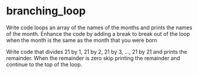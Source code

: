 # branching_loop

Write code loops an array of the names of the months and prints the names of the month. Enhance the code by adding a break to break out of the loop when the month is the same as the month that you were born

Write code that divides 21 by 1, 21 by 2, 21 by 3, ..., 21 by 21 and prints the remainder. When the remainder is zero skip printing the remainder and continue to the top of the loop.